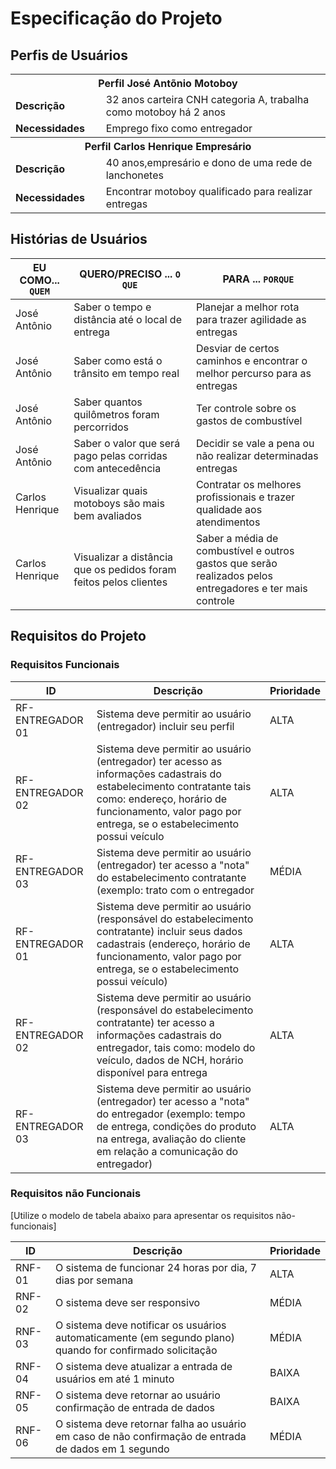# Especificação do Projeto

## Perfis de Usuários


<table>
<tbody>
<tr align=center>
<th colspan="2">Perfil José Antõnio Motoboy </th>
</tr>
<tr>
<td width="150px"><b>Descrição</b></td>
<td width="600px">32 anos carteira CNH categoria A, trabalha como motoboy há 2 anos</td>
</tr>
<tr>
<td><b>Necessidades</b></td>
<td>Emprego fixo como entregador</td>
</tr>
</tbody>
  <tbody>
    <tr align=center>
      <th colspan="2">Perfil Carlos Henrique Empresário</th>
    </tr>
    <tr>
      <td width="150px"><b>Descrição</b></td>
      <td width="600px">40 anos,empresário e dono de uma rede de lanchonetes</td>
    </tr>
    <tr>
    <td><b>Necessidades</b></td>
    <td>Encontrar motoboy qualificado para realizar entregas</td>
    </tr>
  </tbody>
</table>


## Histórias de Usuários

|EU COMO... `QUEM`   | QUERO/PRECISO ... `O QUE` |PARA ... `PORQUE`                 |
|--------------------|---------------------------|----------------------------------|
|José Antônio|Saber o tempo e distância até o local de entrega|Planejar a melhor rota para trazer agilidade as entregas| 
|José Antônio|Saber como está o trânsito em tempo real|Desviar de certos caminhos e encontrar o melhor percurso para as entregas| 
|José Antônio|Saber quantos quilômetros foram percorridos|Ter controle sobre os gastos de combustível|
|José Antônio|Saber o valor que será pago pelas corridas com antecedência|Decidir se vale a pena ou não realizar determinadas entregas|
|Carlos Henrique|Visualizar quais motoboys são mais bem avaliados|Contratar os melhores profissionais e trazer qualidade aos atendimentos|
|Carlos Henrique|Visualizar a distância que os pedidos foram feitos pelos clientes|Saber a média de combustível e outros gastos que serão realizados pelos entregadores e ter mais controle|

## Requisitos do Projeto

### Requisitos Funcionais

|ID                 | Descrição                                                       | Prioridade |
|-------------------|-----------------------------------------------------------------|------------|
| RF- ENTREGADOR 01 |Sistema deve permitir ao usuário (entregador) incluir seu perfil | ALTA|
| RF- ENTREGADOR 02 |Sistema deve permitir ao usuário (entregador) ter acesso as informações cadastrais do estabelecimento contratante tais como: endereço, horário de funcionamento, valor pago por entrega, se o estabelecimento possui veículo | ALTA       |
| RF- ENTREGADOR 03 |Sistema deve permitir ao usuário (entregador) ter acesso a "nota" do estabelecimento contratante (exemplo: trato com o entregador| MÉDIA       |
| RF- ENTREGADOR 01 |Sistema deve permitir ao usuário (responsável do estabelecimento contratante) incluir seus dados cadastrais (endereço, horário de funcionamento, valor pago por entrega, se o estabelecimento possui veículo)| ALTA |
| RF- ENTREGADOR 02 |Sistema deve permitir ao usuário (responsável do estabelecimento contratante) ter acesso a informações cadastrais do entregador, tais como: modelo do veículo, dados de NCH, horário disponível para entrega| ALTA |
| RF- ENTREGADOR 03 |Sistema deve permitir ao usuário (entregador) ter acesso a "nota" do entregador (exemplo: tempo de entrega, condições do produto na entrega, avaliação do cliente em relação a comunicação do entregador)| ALTA |

### Requisitos não Funcionais

[Utilize o modelo de tabela abaixo para apresentar os requisitos não-funcionais]

|ID      | Descrição               |Prioridade |
|--------|-------------------------|----|
| RNF-01 |O sistema de funcionar 24 horas por dia, 7 dias por semana|ALTA|
| RNF-02 |O sistema deve ser responsivo|MÉDIA|
| RNF-03 |O sistema deve notificar os usuários automaticamente (em segundo plano) quando for confirmado solicitação|MÉDIA|
| RNF-04 |O sistema deve atualizar a entrada de usuários em até 1 minuto|BAIXA|
| RNF-05 |O sistema deve retornar ao usuário confirmação de entrada de dados|BAIXA|
| RNF-06 |O sistema deve retornar falha ao usuário em caso de não confirmação de entrada de dados em 1 segundo|MÉDIA|
